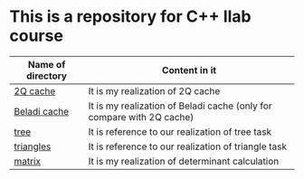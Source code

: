 # This is a repository for C++ Ilab course

| Name of directory  | Content in it |
| --- | --- |
| [2Q cache](2Q_cache) | It is my realization of 2Q cache  |  
| [Beladi cache](Beladi_cache)  | It is my realization of Beladi cache (only for compare with 2Q cache) |  
| [tree](tree) | It is reference to our realization of tree task |  
| [triangles](triangles) | It is reference to our realization of triangle task |  
| [matrix](matrix) | It is my realization of determinant calculation |  

